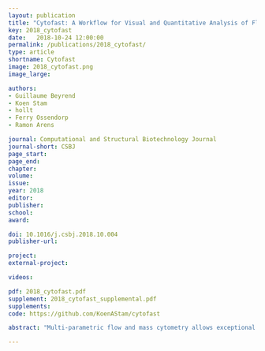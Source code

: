 ```yaml
---
layout: publication
title: "Cytofast: A Workflow for Visual and Quantitative Analysis of Flow and Mass Cytometry Data to Discover Immune Signatures and Correlations"
key: 2018_cytofast
date:   2018-10-24 12:00:00
permalink: /publications/2018_cytofast/
type: article
shortname: Cytofast
image: 2018_cytofast.png
image_large:

authors:
- Guillaume Beyrend
- Koen Stam
- hollt
- Ferry Ossendorp
- Ramon Arens

journal: Computational and Structural Biotechnology Journal
journal-short: CSBJ
page_start: 
page_end: 
chapter:
volume: 
issue: 
year: 2018
editor:
publisher:
school:
award:

doi: 10.1016/j.csbj.2018.10.004
publisher-url:

project:
external-project:

videos:

pdf: 2018_cytofast.pdf
supplement: 2018_cytofast_supplemental.pdf
supplements:
code: https://github.com/KoenAStam/cytofast

abstract: "Multi-parametric flow and mass cytometry allows exceptional high-resolution exploration of the cellular composition of the immune system. A large panel of computational tools have been developed to analyze the high-dimensional landscape of the data generated. Analysis frameworks such as FlowSOM or Cytosplore incorporate clustering and dimensionality reduction techniques and include algorithms allowing visualization of multi-parametric cytometric analysis. To additionally provide means to quantify specific cell clusters and correlations between samples, we developed an R-package, called cytofast, for further downstream analysis. Specifically, cytofast enables the visualization and quantification of cell clusters for an efficient discovery of cell populations associated with diseases or physiology. We used cytofast on mass and flow cytometry datasets based on the modulation of the immune system upon immunotherapy. With cytofast, we rapidly generated visual representations of group-related immune cell clusters and showed correlations with the immune system composition. We discovered macrophage subsets that significantly decrease upon cancer immunotherapy and distinct prime-boost effects of prophylactic vaccines on the myeloid compartment. Cytofast is a time-efficient tool for comprehensive cytometric analysis to reveal immune signatures and correlations."

---
```


